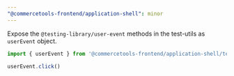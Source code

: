 ```yaml
---
"@commercetools-frontend/application-shell": minor
---
```


Expose the `@testing-library/user-event` methods in the test-utils as `userEvent` object.

```js
import { userEvent } from '@commercetools-frontend/application-shell/test-utils';

userEvent.click()
```
